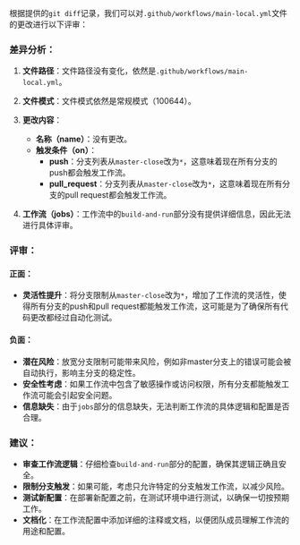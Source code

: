 根据提供的`git diff`记录，我们可以对`.github/workflows/main-local.yml`文件的更改进行以下评审：

### 差异分析：

1. **文件路径**：文件路径没有变化，依然是`.github/workflows/main-local.yml`。

2. **文件模式**：文件模式依然是常规模式（100644）。

3. **更改内容**：
   - **名称（name）**：没有更改。
   - **触发条件（on）**：
     - **push**：分支列表从`master-close`改为`*`，这意味着现在所有分支的push都会触发工作流。
     - **pull_request**：分支列表从`master-close`改为`*`，这意味着现在所有分支的pull request都会触发工作流。

4. **工作流（jobs）**：工作流中的`build-and-run`部分没有提供详细信息，因此无法进行具体评审。

### 评审：

#### 正面：

- **灵活性提升**：将分支限制从`master-close`改为`*`，增加了工作流的灵活性，使得所有分支的push和pull request都能触发工作流，这可能是为了确保所有代码更改都经过自动化测试。

#### 负面：

- **潜在风险**：放宽分支限制可能带来风险，例如非master分支上的错误可能会被自动执行，影响主分支的稳定性。
- **安全性考虑**：如果工作流中包含了敏感操作或访问权限，所有分支都能触发工作流可能会引起安全问题。
- **信息缺失**：由于`jobs`部分的信息缺失，无法判断工作流的具体逻辑和配置是否合理。

### 建议：

- **审查工作流逻辑**：仔细检查`build-and-run`部分的配置，确保其逻辑正确且安全。
- **限制分支触发**：如果可能，考虑只允许特定的分支触发工作流，以减少风险。
- **测试新配置**：在部署新配置之前，在测试环境中进行测试，以确保一切按预期工作。
- **文档化**：在工作流配置中添加详细的注释或文档，以便团队成员理解工作流的用途和配置。